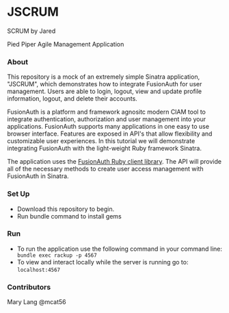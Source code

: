 # JSCRUM

SCRUM by Jared

Pied Piper Agile Management Application

### About
This repository is a mock of an extremely simple Sinatra application, "JSCRUM", which demonstrates how to integrate FusionAuth
for user management. Users are able to login, logout, view and update profile
information, logout, and delete their accounts. 

FusionAuth is a platform and framework agnositc modern CIAM tool to integrate authentication, authorization and
user management into your applications. FusionAuth supports many applications in one easy to use browser interface. Features are exposed in API's that allow flexibility and customizable user experiences. In this tutorial we will demonstrate integrating FusionAuth with the light-weight Ruby framework Sinatra.

The application uses the [FusionAuth Ruby client library](https://fusionauth.io/docs/v1/tech/client-libraries/ruby). The API will provide all of the necessary methods
to create user access management with FusionAuth in Sinatra.

### Set Up
- Download this repository to begin.
- Run bundle command to install gems

### Run 
- To run the application use the following command in your command line: ` bundle exec rackup -p 4567`
- To view and interact locally while the server is running go to: `localhost:4567`

### Contributors

Mary Lang @mcat56
